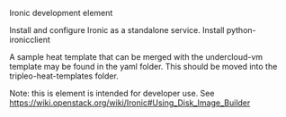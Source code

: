 Ironic development element

Install and configure Ironic as a standalone service.
Install python-ironicclient

A sample heat template that can be merged with the undercloud-vm
template may be found in the yaml folder. This should be moved
into the tripleo-heat-templates folder.

Note: this is element is intended for developer use.
      See https://wiki.openstack.org/wiki/Ironic#Using_Disk_Image_Builder
